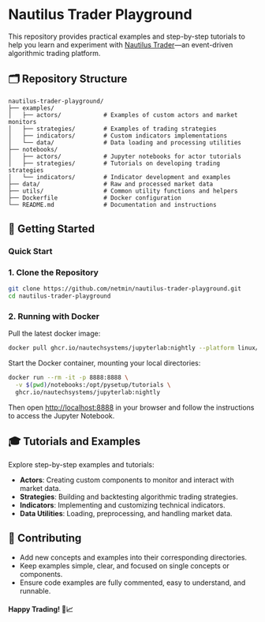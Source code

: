 # Nautilus Trader Playground

This repository provides practical examples and step-by-step tutorials to help you learn and experiment with [Nautilus Trader](https://github.com/nautechsystems/nautilus_trader)—an event-driven algorithmic trading platform.

## 🗂 Repository Structure

```
nautilus-trader-playground/
├── examples/
│   ├── actors/            # Examples of custom actors and market monitors
│   ├── strategies/        # Examples of trading strategies
│   ├── indicators/        # Custom indicators implementations
│   └── data/              # Data loading and processing utilities
├── notebooks/
│   ├── actors/            # Jupyter notebooks for actor tutorials
│   ├── strategies/        # Tutorials on developing trading strategies
│   └── indicators/        # Indicator development and examples
├── data/                  # Raw and processed market data
├── utils/                 # Common utility functions and helpers
├── Dockerfile             # Docker configuration
└── README.md              # Documentation and instructions
```

## 🚀 Getting Started

### Quick Start

### 1. Clone the Repository

```bash
git clone https://github.com/netmin/nautilus-trader-playground.git
cd nautilus-trader-playground
```

### 2. Running with Docker
Pull the latest docker image:

```bash
docker pull ghcr.io/nautechsystems/jupyterlab:nightly --platform linux/amd64
```
Start the Docker container, mounting your local directories:
```bash
docker run --rm -it -p 8888:8888 \
  -v $(pwd)/notebooks:/opt/pysetup/tutorials \
  ghcr.io/nautechsystems/jupyterlab:nightly
```

Then open [http://localhost:8888](http://localhost:8888) in your browser and follow the instructions to access the Jupyter Notebook.

## 🎓 Tutorials and Examples

Explore step-by-step examples and tutorials:

- **Actors**: Creating custom components to monitor and interact with market data.
- **Strategies**: Building and backtesting algorithmic trading strategies.
- **Indicators**: Implementing and customizing technical indicators.
- **Data Utilities**: Loading, preprocessing, and handling market data.

## 📌 Contributing

- Add new concepts and examples into their corresponding directories.
- Keep examples simple, clear, and focused on single concepts or components.
- Ensure code examples are fully commented, easy to understand, and runnable.

#### Happy Trading! 🚀📈


